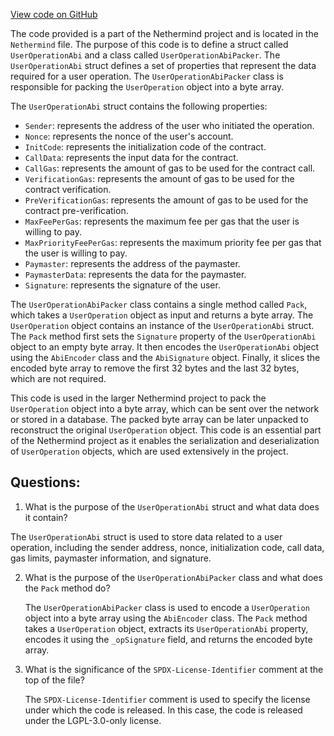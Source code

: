[View code on GitHub](https://github.com/NethermindEth/nethermind/src/Nethermind/Nethermind.AccountAbstraction/Data/UserOperationAbi.cs)

The code provided is a part of the Nethermind project and is located in the `Nethermind` file. The purpose of this code is to define a struct called `UserOperationAbi` and a class called `UserOperationAbiPacker`. The `UserOperationAbi` struct defines a set of properties that represent the data required for a user operation. The `UserOperationAbiPacker` class is responsible for packing the `UserOperation` object into a byte array.

The `UserOperationAbi` struct contains the following properties:
- `Sender`: represents the address of the user who initiated the operation.
- `Nonce`: represents the nonce of the user's account.
- `InitCode`: represents the initialization code of the contract.
- `CallData`: represents the input data for the contract.
- `CallGas`: represents the amount of gas to be used for the contract call.
- `VerificationGas`: represents the amount of gas to be used for the contract verification.
- `PreVerificationGas`: represents the amount of gas to be used for the contract pre-verification.
- `MaxFeePerGas`: represents the maximum fee per gas that the user is willing to pay.
- `MaxPriorityFeePerGas`: represents the maximum priority fee per gas that the user is willing to pay.
- `Paymaster`: represents the address of the paymaster.
- `PaymasterData`: represents the data for the paymaster.
- `Signature`: represents the signature of the user.

The `UserOperationAbiPacker` class contains a single method called `Pack`, which takes a `UserOperation` object as input and returns a byte array. The `UserOperation` object contains an instance of the `UserOperationAbi` struct. The `Pack` method first sets the `Signature` property of the `UserOperationAbi` object to an empty byte array. It then encodes the `UserOperationAbi` object using the `AbiEncoder` class and the `AbiSignature` object. Finally, it slices the encoded byte array to remove the first 32 bytes and the last 32 bytes, which are not required.

This code is used in the larger Nethermind project to pack the `UserOperation` object into a byte array, which can be sent over the network or stored in a database. The packed byte array can be later unpacked to reconstruct the original `UserOperation` object. This code is an essential part of the Nethermind project as it enables the serialization and deserialization of `UserOperation` objects, which are used extensively in the project.
## Questions: 
 1. What is the purpose of the `UserOperationAbi` struct and what data does it contain?
   
   The `UserOperationAbi` struct is used to store data related to a user operation, including the sender address, nonce, initialization code, call data, gas limits, paymaster information, and signature.

2. What is the purpose of the `UserOperationAbiPacker` class and what does the `Pack` method do?
   
   The `UserOperationAbiPacker` class is used to encode a `UserOperation` object into a byte array using the `AbiEncoder` class. The `Pack` method takes a `UserOperation` object, extracts its `UserOperationAbi` property, encodes it using the `_opSignature` field, and returns the encoded byte array.

3. What is the significance of the `SPDX-License-Identifier` comment at the top of the file?
   
   The `SPDX-License-Identifier` comment is used to specify the license under which the code is released. In this case, the code is released under the LGPL-3.0-only license.